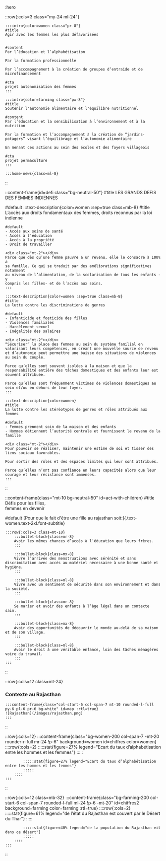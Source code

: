 :hero

::row{:cols=3 class="my-24 ml-24"}

    :::intro{color=women class="pr-8"}
    #title
    Agir avec les femmes les plus défavorisées


    #content
    Par l’éducation et l’alphabétisation

    Par la formation professionnelle

    Par l’accompagnement à la création de groupes d’entraide et de microfinancement

    #cta
    projet autonomisation des femmes
    :::

    :::intro{color=farming class="px-8"}
    #title
    Soutenir l'autonomie alimentaire et l'équilibre nutritionnel
    
    #content
    Par l’éducation et la sensibilisation à l’environnement et à la nutrition

    Par la formation et l’accompagnement à la création de “jardins-potagers” visant l’équilibrage et l’autonomie alimentaire
    
    En menant ces actions au sein des écoles et des foyers villageois

    #cta
    projet permaculture
    :::

    :::home-news{class=ml-8}
::

::content-frame{id=defi class="bg-neutral-50"}
#title
LES GRANDS DEFIS DES FEMMES INDIENNES

#default
    :::text-description{color=women :sep=true class=mb-8}
    #title
    L’accès aux droits fondamentaux des femmes, droits reconnus par la loi indienne
    
    #default
    - Accès aux soins de santé
    - Accès à l'éducation
    - Accès à la propriété
    - Droit de travailler

    <div class="mt-2"></div>
    Parce que dès qu’une femme pauvre a un revenu, elle le consacre à 100% à
    sa famille. Ce qui se traduit par des améliorations significatives notamment
    au niveau de l’alimentation, de la scolarisation de tous les enfants - y
    compris les filles- et de l’accès aux soins.
    :::

    :::text-description{color=women :sep=true class=mb-8}
    #title
    La lutte contre les discriminations de genres

    #default
    - Infanticide et foeticide des filles 
    - Violences familiales
    - Harcèlement sexuel
    - Inégalités des salaires

    <div class="mt-2"></div>
    “Sécuriser” la place des femmes au sein du système familial en valorisant leurs compétences, en créant une nouvelle source de revenu et d’autonomie peut permettre une baisse des situations de violences au sein du couple.
    
    Parce qu’elles sont souvent isolées à la maison et que la responsabilité entière des tâches domestiques et des enfants leur est souvent attribuée.
    
    Parce qu’elles sont fréquemment victimes de violences domestiques au sein et/ou en dehors de leur foyer.
    :::

    :::text-description{color=women}
    #title
    La lutte contre les stéréotypes de genres et rôles attribués aux femmes
    
    #default
    - Femmes prennent soin de la maison et des enfants
    - Hommes détiennent l’autorité centrale et fournissent le revenu de la famille

    <div class="mt-2"></div>
    Pour pouvoir se réaliser, maintenir une estime de soi et tisser des liens sociaux favorables. 

    Pour sortir des rôles et des espaces limités qui leur sont attribués.
    
    Parce qu’elles n’ont pas confiance en leurs capacités alors que leur courage et leur résistance sont immenses.
    :::
::

::content-frame{class="mt-10 bg-neutral-50" id=act-with-children}
#title
Défis pour les filles,<br>femmes en devenir

#default
[Pour que le fait d'être une fille au rajasthan soit:]{.text-women.text-2xl.font-subtitle}

    :::row{:cols=3 class=mt-10}
        :::bullet-block{class=mr-8}
        Avoir les mêmes chances d’accès à l’éducation que leurs frères.
        :::

        :::bullet-block{class=mx-8}
        Vivre l’arrivée des menstruations avec sérénité et sans discrimitation avec accès au matériel nécessaire à une bonne santé et hygiène.
        :::
        
        :::bullet-block{class=ml-8}
        Vivre avec un sentiment de sécurité dans son environnement et dans la société.
        :::

        :::bullet-block{class=mr-8}
        Se marier et avoir des enfants à l’âge légal dans un contexte sain.
        :::

        :::bullet-block{class=mx-8}
        Avoir des opportunités de découvrir le monde au-delà de sa maison et de son village.
        :::
        
        :::bullet-block{class=ml-8}
        Avoir le droit à une véritable enfance, loin des tâches ménagères voire du travail.
        :::
    :::
::

::row{:cols=12 class=mt-24}
<div class="col-span-4 col-start-2 md:mt-40 flex items-center">
    <h3 class="text-5xl font-display">Contexte au Rajasthan</h3>
</div>

    :::content-frame{class="col-start-6 col-span-7 mt-10 rounded-l-full py-6 pl-6 pr-6 bg-white" id=map :rtl=true}
    ![Rajasthan](/images/rajasthan.png)
    :::
::

::row{:cols=12}
    :::content-frame{class="bg-women-200 col-span-7 -mt-20 rounder-r-full mr-24 !p-6" background=women id=chiffres color=women}
        ::::row{:cols=2}
            :::::stat{figure=27% legend="Ecart du taux d’alphabétisation entre les hommes et les femmes"}
            :::::

            :::::stat{figure=27% legend="Ecart du taux d’alphabétisation entre les hommes et les femmes"}
            :::::
        ::::
    :::
::

::row{:cols=12 class=mb-32}
    :::content-frame{class="bg-farming-200 col-start-6 col-span-7 rounded-l-full ml-24 !p-6 -mt-20" id=chiffres2 background=farming color=farming :rtl=true}
        ::::row{:cols=2}
            :::::stat{figure=61% legend="de l’état du Rajasthan est couvert par le Désert du Thar"}
            :::::

            :::::stat{figure=40% legend="de la population du Rajasthan vit dans ce désert"}
            :::::
        ::::
    :::
::
